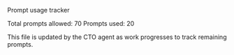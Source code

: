 Prompt usage tracker

Total prompts allowed: 70
Prompts used: 20

This file is updated by the CTO agent as work progresses to track remaining prompts.
